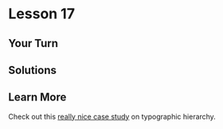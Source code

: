 # Lesson 17

## Your Turn

## Solutions

## Learn More

Check out this [really nice case study](https://blog.typekit.com/2011/03/17/type-study-typographic-hierarchy/) on typographic hierarchy.
